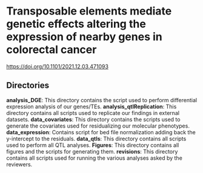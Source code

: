 # Transposable elements mediate genetic effects altering the expression of nearby genes in colorectal cancer


https://doi.org/10.1101/2021.12.03.471093

## Directories

**analysis_DGE**: This directory contains the script used to perform differential expression analysis of our genes/TEs. 
**analysis_qtlReplication**: This directory contains all scripts used to replicate our findings in external datasets. 
**data_covariates**: This directory contains the scripts used to generate the covariates used for residualizing our molecular phenotypes. 
**data_expression**: Contains script for bed file normalization adding back the y-intercept to the residuals. 
**data_qtls**: This directory contains all scripts used to perform all QTL analyses. 
**Figures**: This directory contains all figures and the scripts for generating them. 
**revisions**: This directory contains all scripts used for running the various analyses asked by the reviewers. 



